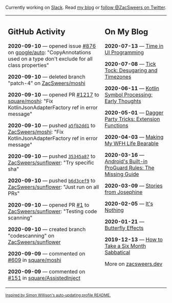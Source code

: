 Currently working on [Slack](https://slack.com/). Read [my blog](https://zacsweers.dev/) or [follow @ZacSweers on Twitter](https://twitter.com/ZacSweers).

<table><tr><td valign="top" width="60%">

## GitHub Activity
<!-- githubActivity starts -->
**2020-09-10** — opened issue [#876](https://api.github.com/repos/google/auto/issues/876) on [google/auto](https://api.github.com/repos/google/auto): "CopyAnnotations used on a type don't exclude for all class properties"

**2020-09-10** — deleted branch "patch-4" on [ZacSweers/moshi](https://api.github.com/repos/ZacSweers/moshi)

**2020-09-10** — opened PR [#1217](https://api.github.com/repos/square/moshi/pulls/1217) to [square/moshi](https://api.github.com/repos/square/moshi): "Fix KotlinJsonAdapterFactory ref in error message"

**2020-09-10** — pushed [`a5fb2dd1`](https://github.com/ZacSweers/moshi/commit/a5fb2dd10e3715a4df9d9420629771bcf187363e) to [ZacSweers/moshi](https://api.github.com/repos/ZacSweers/moshi): "Fix KotlinJsonAdapterFactory ref in error message"

**2020-09-10** — pushed [`35345a87`](https://github.com/ZacSweers/sunflower/commit/35345a87a74e09b972e1891c50a69b9f58b500eb) to [ZacSweers/sunflower](https://api.github.com/repos/ZacSweers/sunflower): "Try specific sha"

**2020-09-10** — pushed [`b6d3cef9`](https://github.com/ZacSweers/sunflower/commit/b6d3cef96adf9690598701a198b5de7f14a0cdb5) to [ZacSweers/sunflower](https://api.github.com/repos/ZacSweers/sunflower): "Just run on all PRs"

**2020-09-10** — opened PR [#1](https://api.github.com/repos/ZacSweers/sunflower/pulls/1) to [ZacSweers/sunflower](https://api.github.com/repos/ZacSweers/sunflower): "Testing code scanning"

**2020-09-10** — created branch "codescanning" on [ZacSweers/sunflower](https://api.github.com/repos/ZacSweers/sunflower)

**2020-09-09** — commented on [#609](https://github.com/square/moshi/issues/609#issuecomment-689825363) in [square/moshi](https://api.github.com/repos/square/moshi)

**2020-09-09** — commented on [#151](https://github.com/square/AssistedInject/pull/151#issuecomment-689613077) in [square/AssistedInject](https://api.github.com/repos/square/AssistedInject)
<!-- githubActivity ends -->
</td><td valign="top" width="40%">

## On My Blog
<!-- blog starts -->
**2020-07-13** — [Time in UI Programming](https://www.zacsweers.dev/time-in-ui/)

**2020-07-08** — [Tick Tock: Desugaring and Timezones](https://www.zacsweers.dev/ticktock-desugaring-timezones/)

**2020-06-11** — [Kotlin Symbol Processing: Early Thoughts](https://www.zacsweers.dev/kotlin-symbol-processor-early-thoughts/)

**2020-05-01** — [Dagger Party Tricks: Extension Functions](https://www.zacsweers.dev/dagger-party-tricks-extension-functions/)

**2020-04-03** — [Making My WFH Life Bearable](https://www.zacsweers.dev/making-wfh-life-bearable/)

**2020-03-16** — [Android's Built-in ProGuard Rules: The Missing Guide](https://www.zacsweers.dev/android-proguard-rules/)

**2020-03-09** — [Stories from Josephine](https://www.zacsweers.dev/stories-from-josephine/)

**2020-02-05** — [It's Nothing](https://www.zacsweers.dev/its-nothing/)

**2020-01-21** — [Butterfly Effects](https://www.zacsweers.dev/butterfly-effects/)

**2019-12-13** — [How to Take a Six Month Sabbatical](https://www.zacsweers.dev/how-to-take-a-six-month-sabbatical/)
<!-- blog ends -->
More on [zacsweers.dev](https://zacsweers.dev/)
</td></tr></table>

<sub><a href="https://simonwillison.net/2020/Jul/10/self-updating-profile-readme/">Inspired by Simon Willison's auto-updating profile README.</a></sub>